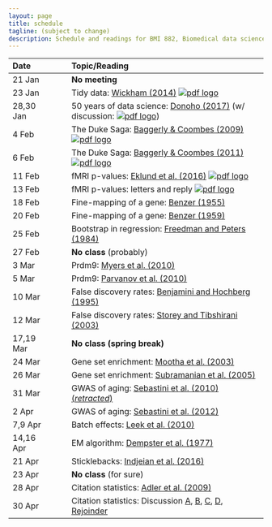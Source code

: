 ```yaml
---
layout: page
title: schedule
tagline: (subject to change)
description: Schedule and readings for BMI 882, Biomedical data science scholarly literature
---
```


| Date    | &nbsp;&nbsp;&nbsp;&nbsp;   | Topic/Reading  |
| :------ | -- | :----- |
| 21 Jan      |    | **No meeting** |
| 23 Jan      |    | Tidy data: [Wickham (2014)](https://doi.org/10.18637/jss.v059.i10) [![pdf logo](https://kbroman.org/pages/icons16/pdf-icon.png)](https://www.jstatsoft.org/index.php/jss/article/view/v059i10/v59i10.pdf) |
| 28,30 Jan   |    | 50 years of data science: [Donoho (2017)](https://doi.org/10.1080/10618600.2017.1384734) (w/ discussion: [![pdf logo](https://kbroman.org/pages/icons16/pdf-icon.png)](https://www.biostat.wisc.edu/~kbroman/blog/50_years_datasci_with_disc.pdf))
| 4 Feb       |    | The Duke Saga: [Baggerly & Coombes (2009)](https://projecteuclid.org/euclid.aoas/1267453942) [![pdf logo](https://kbroman.org/pages/icons16/pdf-icon.png)](https://projecteuclid.org/download/pdfview_1/euclid.aoas/1267453942)
| 6 Feb       |    | The Duke Saga: [Baggerly & Coombes (2011)](https://academic.oup.com/clinchem/article/57/5/688/5621016) [![pdf logo](https://kbroman.org/pages/icons16/pdf-icon.png)](https://academic.oup.com/clinchem/article-pdf/57/5/688/31736129/clinchem0688.pdf)
| 11 Feb      |    | fMRI p-values: [Eklund et al. (2016)](https://doi.org/10.1073/pnas.1602413113) [![pdf logo](https://kbroman.org/pages/icons16/pdf-icon.png)](https://www.pnas.org/content/pnas/113/28/7900.full.pdf)
| 13 Feb      |    | fMRI p-values: letters and reply [![pdf logo](https://kbroman.org/pages/icons16/pdf-icon.png)](assets/eklund_disc.pdf)
| 18 Feb      |    | Fine-mapping of a gene: [Benzer (1955)](https://doi.org/10.1073/pnas.41.6.344)
| 20 Feb      |    | Fine-mapping of a gene: [Benzer (1959)](https://doi.org/10.1073/pnas.45.11.1607)
| 25 Feb      |    | Bootstrap in regression: [Freedman and Peters (1984)](https://www.jstor.org/stable/2288341)
| 27 Feb      |    | **No class** (probably)
| 3 Mar       |    | Prdm9: [Myers et al. (2010)](https://doi.org/10.1126/science.1182363)
| 5 Mar       |    | Prdm9: [Parvanov et al. (2010)](https://doi.org/10.1126/science.1181495)
| 10 Mar      |    | False discovery rates: [Benjamini and Hochberg (1995)](https://doi.org/10.1111/j.2517-6161.1995.tb02031.x)
| 12 Mar      |    | False discovery rates: [Storey and Tibshirani (2003)](https://doi.org/10.1073/pnas.1530509100)
| 17,19 Mar   |    | **No class (spring break)** |
| 24 Mar      |    | Gene set enrichment: [Mootha et al. (2003)](https://doi.org/10.1038/ng1180)
| 26 Mar      |    | Gene set enrichment: [Subramanian et al. (2005)](https://doi.org/10.1073/pnas.0506580102)
| 31 Mar      |    | GWAS of aging: [Sebastini et al. (2010) (_retracted_)](https://doi.org/10.1126/science.1190532)
| 2 Apr       |    | GWAS of aging: [Sebastini et al. (2012)](https://doi.org/10.1371/journal.pone.0029848)
| 7,9 Apr     |    | Batch effects: [Leek et al. (2010)](https://doi.org/10.1038/nrg2825)
| 14,16 Apr   |    | EM algorithm: [Dempster et al. (1977)](https://www.jstor.org/stable/2984875)
| 21 Apr      |    | Sticklebacks: [Indjeian et al. (2016)](https://doi.org/10.1016/j.cell.2015.12.007)
| 23 Apr      |    | **No class** (for sure)
| 28 Apr      |    | Citation statistics: [Adler et al. (2009)](https://projecteuclid.org/euclid.ss/1255009002)
| 30 Apr      |    | Citation statistics: Discussion [A](https://doi.org/10.1214/09-STS285A), [B](https://doi.org/10.1214/09-STS285B), [C](https://doi.org/10.1214/09-STS285C), [D](https://doi.org/10.1214/09-STS285D), [Rejoinder](https://doi.org/10.1214/09-STS285REJ)
